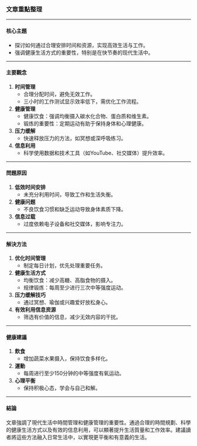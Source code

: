 ### 文章重點整理

---

#### 核心主題
- 探讨如何通过合理安排时间和资源，实现高效生活与工作。
- 强调健康生活方式的重要性，特别是在快节奏的现代生活中。

---

#### 主要觀念
1. **时间管理**  
   - 合理分配时间，避免无效工作。
   - 三小时的工作测试显示效率低下，需优化工作流程。
2. **健康管理**  
   - 健康饮食：强调均衡摄入碳水化合物、蛋白质和维生素。
   - 锻炼的重要性：定期运动有助于保持身体和心理健康。
3. **压力缓解**  
   - 快速释放压力的方法，如冥想或深呼吸练习。
4. **信息利用**  
   - 科学使用数据和技术工具（如YouTube、社交媒体）提升效率。

---

#### 問題原因
1. **低效时间安排**  
   - 未充分利用时间，导致工作和生活失衡。
2. **健康问题**  
   - 不良饮食习惯和缺乏运动导致身体素质下降。
3. **信息过载**  
   - 过度依赖电子设备和社交媒体，影响专注力。

---

#### 解決方法
1. **优化时间管理**  
   - 制定每日计划，优先处理重要任务。
2. **健康生活方式**  
   - 均衡饮食：减少高糖、高脂食物的摄入。
   - 规律锻炼：每周至少进行三次中等强度运动。
3. **压力缓解技巧**  
   - 通过冥想、瑜伽或兴趣爱好放松身心。
4. **有效利用信息资源**  
   - 筛选有价值的信息，减少无效内容的干扰。

---

#### 健康建議
1. **飲食**  
   - 增加蔬菜水果摄入，保持饮食多样化。
2. **運動**  
   - 每周进行至少150分钟的中等强度有氧运动。
3. **心理平衡**  
   - 保持积极心态，学会与自己和解。

---

#### 結論
文章強調了現代生活中時間管理和健康管理的重要性。通過合理的時間規劃、科學的健康生活方式以及有效的信息利用，可以顯著提升生活質量和工作效率。建議讀者將這些方法融入日常生活中，以實現更平衡和有意義的生活。